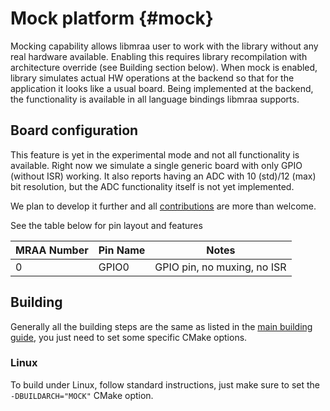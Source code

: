 Mock platform   {#mock}
=============

Mocking capability allows libmraa user to work with the library without any real
hardware available. Enabling this requires library recompilation with architecture
override (see Building section below). When mock is enabled, library simulates
actual HW operations at the backend so that for the application it looks
like a usual board. Being implemented at the backend, the functionality is available
in all language bindings libmraa supports.

Board configuration
-------------------

This feature is yet in the experimental mode and not all functionality is available.
Right now we simulate a single generic board with only GPIO (without ISR) working.
It also reports having an ADC with 10 (std)/12 (max) bit resolution, but the ADC
functionality itself is not yet implemented.

We plan to develop it further and all [contributions](../CONTRIBUTING.md) are more than welcome.

See the table below for pin layout and features

| MRAA Number | Pin Name |            Notes            |
|-------------|----------|-----------------------------|
| 0           | GPIO0    | GPIO pin, no muxing, no ISR |

Building
--------

Generally all the building steps are the same as listed
in the [main building guide](./building.md), you just need to set some specific
CMake options.

### Linux

To build under Linux, follow standard instructions, just make sure to set
the `-DBUILDARCH="MOCK"` CMake option.
